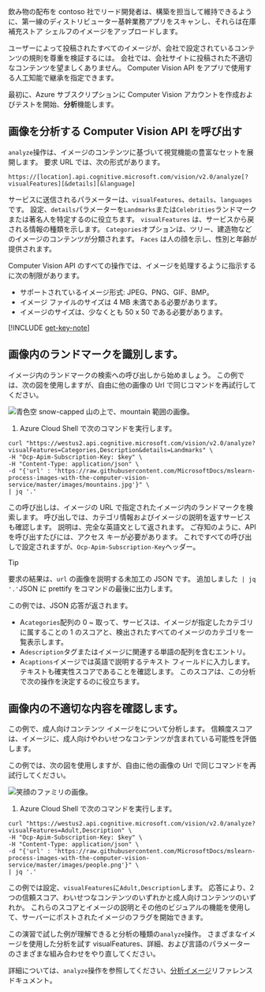 飲み物の配布を contoso 社でリード開発者は、構築を担当して維持できるように、第一線のディストリビューター基幹業務アプリをスキャンし、それらは在庫補充ストア シェルフのイメージをアップロードします。 

ユーザーによって投稿されたすべてのイメージが、会社で設定されているコンテンツの規則を尊重を検証するには。 会社では、会社サイトに投稿された不適切なコンテンツを望ましくありません。 Computer Vision API をアプリで使用する人工知能で継承を指定できます。 

最初に、Azure サブスクリプションに Computer Vision アカウントを作成およびテストを開始、**分析**機能します。

## <a name="calling-the-computer-vision-api-to-analyze-images"></a>画像を分析する Computer Vision API を呼び出す

`analyze`操作は、イメージのコンテンツに基づいて視覚機能の豊富なセットを展開します。  要求 URL では、次の形式があります。

`https://[location].api.cognitive.microsoft.com/vision/v2.0/analyze[?visualFeatures][&details][&language] `

サービスに送信されるパラメーターは、`visualFeatures`、`details`、`languages` です。 設定、`details`パラメーターを`Landmarks`または`Celebrities`ランドマークまたは著名人を特定するのに役立ちます。 `visualFeatures` は、サービスから戻される情報の種類を示します。 `Categories`オプションは、ツリー、建造物などのイメージのコンテンツが分類されます。 `Faces` は人の顔を示し、性別と年齢が提供されます。

Computer Vision API のすべての操作では、イメージを処理するように指示するに次の制限があります。

- サポートされているイメージ形式: JPEG、PNG、GIF、BMP。 
- イメージ ファイルのサイズは 4 MB 未満である必要があります。
- イメージのサイズは、少なくとも 50 x 50 である必要があります。

[!INCLUDE [get-key-note](./get-key.md)]

## <a name="identify-landmarks-in-an-image"></a>画像内のランドマークを識別します。

イメージ内のランドマークの検索への呼び出しから始めましょう。 この例では、次の図を使用しますが、自由に他の画像の Url で同じコマンドを再試行してください。 

![青色空 snow-capped 山の上で、mountain 範囲の画像。](../media/3-mountains.jpg)

1. Azure Cloud Shell で次のコマンドを実行します。

<!-- TODO Replace image URL with one that points to an image in the sample repo -->
```azurecli
curl "https://westus2.api.cognitive.microsoft.com/vision/v2.0/analyze?visualFeatures=Categories,Description&details=Landmarks" \
-H "Ocp-Apim-Subscription-Key: $key" \
-H "Content-Type: application/json" \
-d "{'url' : 'https://raw.githubusercontent.com/MicrosoftDocs/mslearn-process-images-with-the-computer-vision-service/master/images/mountains.jpg'}" \
| jq '.'
```

この呼び出しは、イメージの URL で指定されたイメージ内のランドマークを検索します。 呼び出しでは、カテゴリ情報およびイメージの説明を返すサービスも確認します。 説明は、完全な英語文として返されます。 ご存知のように、API を呼び出すたびには、アクセス キーが必要があります。 これですべての呼び出しで設定されますが、`Ocp-Apim-Subscription-Key`ヘッダー。 

> [!TIP]
> 要求の結果は、`url` の画像を説明する未加工の JSON です。 追加しました` | jq '.'`JSON に prettify をコマンドの最後に出力します。

この例では、JSON 応答が返されます。

- A`categories`配列の 0 ~ 取って、サービスは、イメージが指定したカテゴリに属することの 1 のスコアと、検出されたすべてのイメージのカテゴリを一覧表示します。
- A`description`タグまたはイメージに関連する単語の配列を含むエントリ。
- A`captions`イメージでは英語で説明するテキスト フィールドに入力します。 テキストも確実性スコアであることを確認します。 このスコアは、この分析で次の操作を決定するのに役立ちます。


## <a name="check-for-inappropriate-content-in-an-image"></a>画像内の不適切な内容を確認します。

この例で、成人向けコンテンツ イメージをについて分析します。 信頼度スコアは、イメージに、成人向けやわいせつなコンテンツが含まれている可能性を評価します。 

この例では、次の図を使用しますが、自由に他の画像の Url で同じコマンドを再試行してください。 

![笑顔のファミリの画像。](../media/3-people.png)

1. Azure Cloud Shell で次のコマンドを実行します。

```azurecli
curl "https://westus2.api.cognitive.microsoft.com/vision/v2.0/analyze?visualFeatures=Adult,Description" \
-H "Ocp-Apim-Subscription-Key: $key" \
-H "Content-Type: application/json" \
-d "{'url' : 'https://raw.githubusercontent.com/MicrosoftDocs/mslearn-process-images-with-the-computer-vision-service/master/images/people.png'}" \
| jq '.'
```

この例では設定、`visualFeatures`に`Adult,Description`します。 応答により、2 つの信頼スコア、わいせつなコンテンツのいずれかと成人向けコンテンツのいずれか。 これらのスコアとイメージの説明とその他のビジュアルの機能を使用して、サーバーにポストされたイメージのフラグを開始できます。

この演習で試した例が理解できると分析の種類の`analyze`操作。 さまざまなイメージを使用した分析を試す visualFeatures、詳細、および言語のパラメーターのさまざまな組み合わせをやり直してください。

詳細については、`analyze`操作を参照してください、[分析イメージ](https://westus.dev.cognitive.microsoft.com/docs/services/5adf991815e1060e6355ad44/operations/56f91f2e778daf14a499e1fa)リファレンス ドキュメント。